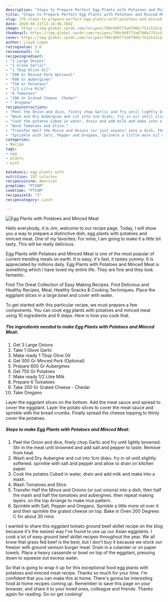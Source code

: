 ```yaml
---
description: "Steps to Prepare Perfect Egg Plants with Potatoes and Minced Meat"
title: "Steps to Prepare Perfect Egg Plants with Potatoes and Minced Meat"
slug: 276-steps-to-prepare-perfect-egg-plants-with-potatoes-and-minced-meat
date: 2020-08-31T13:14:46.766Z
image: https://img-global.cpcdn.com/recipes/799c9d9773a6796b/751x532cq70/egg-plants-with-potatoes-and-minced-meat-recipe-main-photo.jpg
thumbnail: https://img-global.cpcdn.com/recipes/799c9d9773a6796b/751x532cq70/egg-plants-with-potatoes-and-minced-meat-recipe-main-photo.jpg
cover: https://img-global.cpcdn.com/recipes/799c9d9773a6796b/751x532cq70/egg-plants-with-potatoes-and-minced-meat-recipe-main-photo.jpg
author: Lloyd Logan
ratingvalue: 3.8
reviewcount: 14
recipeingredient:
- "3 Large Onions"
- "1 Glove Garlic"
- "1 Tbsp Olive Oil"
- "500 Gr Minced Pork Optional"
- "600 Gr Aubergines"
- "750 Gr Potatoes"
- "1/2 Litre Milk"
- "6 Tomatoes"
- "200 Gr Grated Cheese  Chedar"
- " Oregano"
recipeinstructions:
- "Peel the Onion and dice, finely chop Garlic and fry until lightly browned. Stir in the meat until browned and add salt and pepper to taste. Remove from heat"
- "Wash and Dry Aubergine and cut into 1cm disks. fry in oil until slightly softened. sprinkle with salt and pepper and allow to drain on kitchen paper."
- "Cook the potates Cubed in water, drain and add milk and make into a mash."
- "Wash Tomatoes and Slice."
- "Transfer Half the Mince and Onions (or just onions) into a dish, then half the mash and half the tomatoes and aubergines. then repeat making layers. on the top Arrange to make nice pattern."
- "Sprinkle with Salt, Pepper and Oregano, Sprinkle a little more oil over it and then sprinkle the grated cheese on top. Bake in Oven 200 Degrees C for about 30 mins"
categories:
- Recipe
tags:
- egg
- plants
- with

katakunci: egg plants with 
nutrition: 197 calories
recipecuisine: American
preptime: "PT26M"
cooktime: "PT54M"
recipeyield: "3"
recipecategory: Lunch

---
```



![Egg Plants with Potatoes and Minced Meat](https://img-global.cpcdn.com/recipes/799c9d9773a6796b/751x532cq70/egg-plants-with-potatoes-and-minced-meat-recipe-main-photo.jpg)

Hello everybody, it is Jim, welcome to our recipe page. Today, I will show you a way to prepare a distinctive dish, egg plants with potatoes and minced meat. One of my favorites. For mine, I am going to make it a little bit tasty. This will be really delicious.

Egg Plants with Potatoes and Minced Meat is one of the most popular of current trending meals on earth. It is easy, it's fast, it tastes yummy. It is appreciated by millions daily. Egg Plants with Potatoes and Minced Meat is something which I have loved my entire life. They are fine and they look fantastic.

Find The Great Collection of Easy Making Recipes. Find Delicious and Healthy Recipes, Meal, Healthy Snacks &amp; Cooking Techniques. Place the eggplant slices in a large bowl and cover with water.


To get started with this particular recipe, we must prepare a few components. You can cook egg plants with potatoes and minced meat using 10 ingredients and 6 steps. Here is how you cook that.

<!--inarticleads1-->

##### The ingredients needed to make Egg Plants with Potatoes and Minced Meat:

1. Get 3 Large Onions
1. Take 1 Glove Garlic
1. Make ready 1 Tbsp Olive Oil
1. Get 500 Gr Minced Pork (Optional)
1. Prepare 600 Gr Aubergines
1. Get 750 Gr Potatoes
1. Make ready 1/2 Litre Milk
1. Prepare 6 Tomatoes
1. Take 200 Gr Grated Cheese - Chedar
1. Take  Oregano


Layer the eggplant slices on the bottom. Add the meat sauce and spread to cover the eggplant. Layer the potato slices to cover the meat sauce and sprinkle with the bread crumbs. Finally spread the cheese topping to thinly cover the potatoes. 

<!--inarticleads2-->

##### Steps to make Egg Plants with Potatoes and Minced Meat:

1. Peel the Onion and dice, finely chop Garlic and fry until lightly browned. Stir in the meat until browned and add salt and pepper to taste. Remove from heat
1. Wash and Dry Aubergine and cut into 1cm disks. fry in oil until slightly softened. sprinkle with salt and pepper and allow to drain on kitchen paper.
1. Cook the potates Cubed in water, drain and add milk and make into a mash.
1. Wash Tomatoes and Slice.
1. Transfer Half the Mince and Onions (or just onions) into a dish, then half the mash and half the tomatoes and aubergines. then repeat making layers. on the top Arrange to make nice pattern.
1. Sprinkle with Salt, Pepper and Oregano, Sprinkle a little more oil over it and then sprinkle the grated cheese on top. Bake in Oven 200 Degrees C for about 30 mins


I wanted to share this eggplant tomato ground beef skillet recipe on the blog because it&#39;s the easiest way I&#39;ve found to use up our Asian eggplants. I cook a lot of easy ground beef skillet recipes throughout the year. We all know that grass fed beef is the best, but I don&#39;t buy it because we stock our freezer with ground venison burger meat. Drain in a colander or on paper towels. Place a heavy casserole or bowl on top of the eggplant, pressing down to squeeze out excess water. 

So that is going to wrap it up for this exceptional food egg plants with potatoes and minced meat recipe. Thanks so much for your time. I'm confident that you can make this at home. There's gonna be interesting food at home recipes coming up. Remember to save this page on your browser, and share it to your loved ones, colleague and friends. Thanks again for reading. Go on get cooking!
